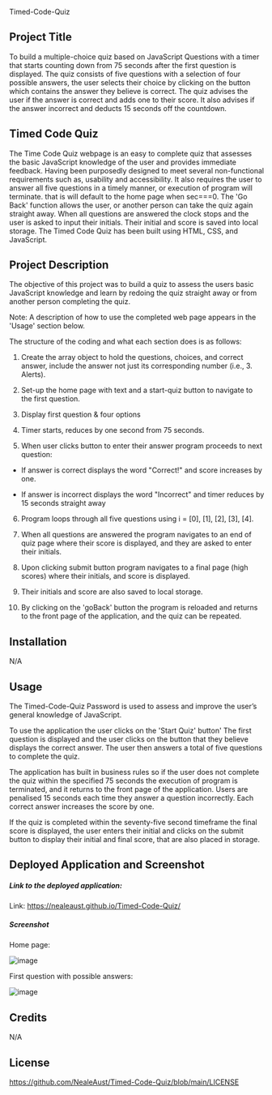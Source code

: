  Timed-Code-Quiz

## Project Title

To build a multiple-choice quiz based on JavaScript Questions with a timer that starts counting down from 75 seconds after the first question is displayed. The quiz consists of five questions with a selection of four possible answers, the user selects their choice by clicking on the button which contains the answer they believe is correct. The quiz advises the user if the answer is correct and adds one to their score. It also advises if the answer incorrect and deducts 15 seconds off the countdown. 

## Timed Code Quiz 

The Time Code Quiz webpage is an easy to complete quiz that assesses the basic JavaScript knowledge of the user and provides immediate feedback. Having been purposedly designed to meet several non-functional requirements such as, usability and accessibility. It also requires the user to answer all five questions in a timely manner, or execution of program will terminate.
 that is will default to the home page when sec===0. The 'Go Back' function allows the user, or another person can take the quiz again straight away. When all questions are answered the clock stops and the user is asked to input their initials. Their initial and score is saved into local storage. The Timed Code Quiz has been built using HTML, CSS, and JavaScript. 

## Project Description

The objective of this project was to build a quiz to assess the users basic JavaScript knowledge and learn by redoing the quiz straight away or from another person completing the quiz.

Note: A description of how to use the completed web page appears in the 'Usage' section below.

The structure of the coding and what each section does is as follows:

1. Create the array object to hold the questions, choices, and correct answer, include the answer not just its corresponding number (i.e., 3. Alerts).

2. Set-up the home page with text and a start-quiz button to navigate to the first question.

3. Display first question & four options

4. Timer starts, reduces by one second from 75 seconds.

5. When user clicks button to enter their answer program proceeds to next question:
- If answer is correct displays the word "Correct!" and score increases by one.

- If answer is incorrect displays the word "Incorrect" and timer reduces by 15 seconds straight away 

6. Program loops through all five questions using i = [0], [1], [2], [3], [4].

7. When all questions are answered the program navigates to an end of quiz page where their score is displayed, and they are asked to enter their initials. 

8.  Upon clicking submit button program navigates to a final page (high scores) where their initials, and score is displayed.

9. Their initials and score are also saved to local storage.

10. By clicking on the 'goBack' button the program is reloaded and returns to the front page of the application, and the quiz can be repeated.

## Installation

N/A

## Usage

The Timed-Code-Quiz Password is used to assess and improve the user’s general knowledge of JavaScript. 

To use the application the user clicks on the 'Start Quiz' button' The first question is displayed and the user clicks on the button that they believe displays the correct answer. The user then answers a total of five questions to complete the quiz. 

The application has built in business rules so if the user does not complete the quiz within the specified 75 seconds the execution of program is terminated, and it returns to the front page of the application. Users are penalised 15 seconds each time they answer a question incorrectly. Each correct answer increases the score by one.

If the quiz is completed within the seventy-five second timeframe the final score is displayed, the user enters their initial and clicks on the submit button to display their initial and final score, that are also placed in storage.

## Deployed Application and Screenshot

##### Link to the deployed application:

Link:  https://nealeaust.github.io/Timed-Code-Quiz/

##### Screenshot

Home page:

![image](https://user-images.githubusercontent.com/115671306/209070501-5e2c8569-ebbf-4918-987b-2919a19d3443.png)

First question with possible answers:

![image](https://user-images.githubusercontent.com/115671306/209071076-740c6dc3-beb6-4600-871d-e5a297bbe4b1.png)


## Credits

N/A

## License

https://github.com/NealeAust/Timed-Code-Quiz/blob/main/LICENSE



